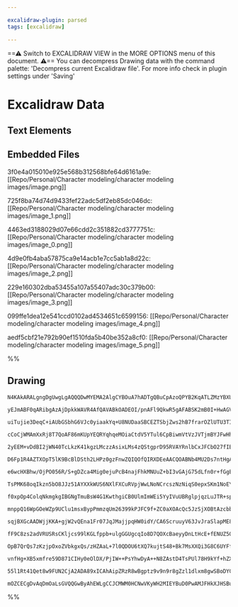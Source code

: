 ```yaml
---

excalidraw-plugin: parsed
tags: [excalidraw]

---
```

==⚠  Switch to EXCALIDRAW VIEW in the MORE OPTIONS menu of this document. ⚠== You can decompress Drawing data with the command palette: 'Decompress current Excalidraw file'. For more info check in plugin settings under 'Saving'


# Excalidraw Data
## Text Elements
## Embedded Files
3f0e4a015010e925e568b312568bfe64d6161a9e: [[Repo/Personal/Character modeling/character modeling images/image.png]]

725f8ba74d74d9433fef22adc5df2eb85dc046dc: [[Repo/Personal/Character modeling/character modeling images/image_1.png]]

4463ed3188029d07e66cdd2c351882cd3777751c: [[Repo/Personal/Character modeling/character modeling images/image_0.png]]

4d9e0fb4aba57875ca9e14acb1e7cc5ab1a8d22c: [[Repo/Personal/Character modeling/character modeling images/image_2.png]]

229e160302dba53455a107a55407adc30c379b00: [[Repo/Personal/Character modeling/character modeling images/image_3.png]]

099ffe1dea12e541ccd0102ad4534651c6599156: [[Repo/Personal/Character modeling/character modeling images/image_4.png]]

aedf5cbf21e792b90ef1510fda5b40be352a8cf0: [[Repo/Personal/Character modeling/character modeling images/image_5.png]]

%%
## Drawing
```compressed-json
N4KAkARALgngDgUwgLgAQQQDwMYEMA2AlgCYBOuA7hADTgQBuCpAzoQPYB2KqATLZMzYBXUtiRoIACyhQ4zZAHoFAc0JRJQgEYA6bGwC2CgF7N6hbEcK4OCtptbErHALRY8RMpWdx8Q1TdIEfARcZgRmBShcZQUebQBWbQBGGjoghH0EDihmbgBtcDBQMBLoeHF0Qn1opH5SxhZ2LjR4usgG1k4AOU4xbiSANgGkgHYxgYAGNohCDmIsbghcCdSS

yEJmABF0qARibgAzAjDpkkWAVR4AfQAVABkOADEOI/pnAFl9QkwR5gAFABSK2mB0I+HwAGVYMFFoIPKtSswoKQ2ABrBAAdRI6m4fEKAmRaIQUJgMIkcLO0xRfkkHHCuTQSWmbDguGwahg/QmU3xSw4yjJqB5awgmG4zniExG2gAzEkJgN4jwZQBOeLxJIAFgAHNNOWhnDL4tKeJqeEltSNWrykSj0QBhNj4NikRbI6zMVmBbIIyCaNmo5TUuaO52

uiTujie3DeqC+iAUbGSbhG6VJc0yiaakYq+U8NUDaaSBCEZTSbjZws2hB7frarOZlUTU3TIPCOAASWIDNQeQAuiDyJku9wOEJwVThHM6cwe2OJ7zNFPiABRYKZbI9/vTIRwYi4Xb7RkjTUymVDE85gYy6ZEDio0fj/C3tjYdFH1BHfAnG1RKBCHsIEQOZZmUeNQWCEcJBlA4JgQTVliSSV5QQFUeHiBB4gGbVNDldDsM0A4EAGTViGGYZcBVWobX

cCoCjWMAmXxRj8T7QoAF86mKUpYEQRYqhqeMOiaCtdV5YTul6CpBiwmVtVzJVTjmBYJFwHh4w2bZgkPQ5jgQU4PwgDF7RXAAtd4ACUAGkADVME0TAAVwd5GEwABBJ04xBMFIWhCoIApfZpltIksWIHE0DxEUQvRElBQCp1KV5akyxnHsmJFFk2Q5LlhVKawBQqPLIDFNBz2lbCVRlSssx1RTeX1VBDU1AZtFNc1LWtaLCQdJ0XTdcgoy9LIvMXAM

2yEEM+vDdBI2jWN40TcLkzK41kgzLMczzAsixLMs4zQStgprD95RVAYRnlbCxJFCbO27fIB15A4hwQKDUHnZ9kuXNLHwXEUl0m1d1xGrcnpFXd9x049T3PC7jRIlVb1mB80E+l831rNAvx/bqDwAxZgMcflwLBN7DJGdCDhw3AT2IOmVVhoiDh4HhcGIbB4mIFmEE0bUuewLMBg5+NmFo/JmIytYklYjiuN5Xj/IE5RqJFCTmlQQYqzVphOg4HoO

D6Fp1R4AZTXOpT5lK9BcBlDSth2LHPz0gzFnwZQIQOfQIRXDEeAACQOABNb4MU2Ds7ntHgAEdSfBOL/MC0WesxJNcWClOE9hRKgu+mlfsZZlWXZWBcumArBWK0VxRauIm0lDVBgmTMJgthrxXleSEmzMYrq1JURgzu0EFDfqI0G+aRvjf03wmqawwGj1hp9aYloi1A5KSbQG21JI9/kiZG920ty0O3NtG1c9NU1eVKe1U0pYEE7cUZ5VNQmetW2p

e6wcHXBhw/OjPO056R/S+gDZca4Mig0ejuPcB4najFhkMNUuZ+bI3vGAjG75dLfn0r+fGgEiagTjuTRY19rx7DlNqes+ZiBSmIgMbAxBiA8GwEaC099mEyjGGMDU2BRbizQPRaWbQWJrDYiUTihRuKQEVvxaoKshK6xEodG69QVGSUNhUHgCpL7NnPOo9YylrZLE1PbLSCBobOzwa7CQ45mAACFTLxBgBCI0jw1Q8CspIUgKog4wCuHHXypJE452

TsPMK68oqIkzn5bO8JJz51AYXXkWUS6NXlFXCuRVpjWwLNoNCrcszNzNiqS0epxSKm1NoEYl9JjFLPJqY0Q8iSjxmtACey9RoA3GsGYg7TF5DRjFPVeac0BDFarvdCx99rcEvjKBISEzZdURM/Rkui35ag/l/dsXZf7PVeu9IBIp+kFw+k+aYgM5hQI3DkWBvJIYINOieM8KD6wjClBg1GFz/qlGdJjD8ON8F43/EQrIxMwLeUgoZUiVEJgHE0Ah

f0xpOp4ColqNkmgkgIBGNgTmuBsW4G1KwthgiCB0UlmImWEi5YyIVuUBRglpjqzLuJTR+spL9FQVqE8NDLYqRtvECxjsgUu15GcCQblsA3AAPKSGFlAHgAArK4SRo5QCuAgZVABFG4KodXBKzuScJrT0RRJWrwM1xJ4kmsSXnVKKTNZF2yqXRk3Jy78krnkmu8RFk3xlDwfm6ZKqBs1JUxkQw2pZhVKgz5zd0Lht/MPQZ48l4jJXmNWe/TU2zS6R

mnppQ16WpGOeWZp9UClu1msxBypPmmzqUm26399kPJFC9f+ZC0aXOAcQc5JzSjXOBtAzcbbShPOsUgt5pbRi6KRryO8PyB2QABTg7G4rQUEwkMQkm0Ku3oFZhiyYmYeDEBRdVdUuBb64HVO/EY7N2ETHYTmTQ3JyWChESUR+4iSiSLANIkosiyh8QkMrVWGjGicBTFXdWBsjaoG1NfJIVURiTAFaY3AAwRXaSdsCux6AJjKv0JqIONxqYqn9rKqy

sqjBXGcAADWjjKKA+gjW2vQEna1Fr07JqJMajjpqHW0idY/CA6ScruuyV63JvJraSlapME8oxS3aiGBU9uZV0zbxIumK+sNd7WtzZ09NC0rl9OXEZua3TFrjNQGbaUTZGYyV3jwpC5aDoIbPEsrCMzqxO10a3ZUzcsy7N3K24R4NSgdoAVg3t/ae0QKBrcmBEW4FQ0Qa88qyHD5txFIu2LeXXxrpsbjWJhDCYQpIXu96EBW4qgOERJI8wr08Ewjf

fF9C8zs2adVRUSRsCKljcs99lKGLfppb+ulgGGUgcqIo8D7QOXcBaeyyDnLtHcE+fENUZ50zocWLTbDVjcMbtKJK9AFAhArkwNHQgNksjR3o/gGA8Q4DYAxDq7UyqIRsdCQkpK3VIm2ZiQSYe/GEr2tOcIR1s5+guoyWykUOTuBV2tkkXb2hFTGlZqh7bjMjEQEaoGxZ5tuRKmvOqdHTbYkpumkMyembenZos3TtNwzTO8mLdwbCcQ5KWkVPmHuI

OpB7QrQs7zKzjpOxoZVbkgxQs/zHZAaL+7l0QDOU6tXQ7kujtS48+Bk7MsXXQi3G8C6UYFf+UVk7tiCFgoqyBXdz0yY1dwHsA48RsCEXNLitCmgmwIAOEheUBx9zxCRRMTQCAjRs21NgWCI2JZjepbLKR4BwZLDgHAKECDuDcWgMWTIbsT6FoYIQBAFBHHmaBkZgAxA1hvBwEQQGwCIWMHZdjexTnXnFvfwMt7byNDvGQq/M5r6zvNJnRmFAH6Qd

vnfHg+XB5xmfre59D871CIHy0eOlDX/PjIW++PsYhwDyA++N8ZAstD4TsPUl78H9kYf+hZXFwk5rD1q/H9QGf48TgUBHh/4wRGpVlZ8D99A/9sgIRCAjAdE8owDL99AbgsAoA3IiBlANYIBggDhS8L8n9N8ohSBUC582AKBix2ZLcED8CMgVw5g3ISCyCQhDIYwUQqA6gqCf9O96DWCbhGUJB+lm8xYURwR6NcRm5pQzQkIZdW5qpfNERsBhD8Ag

55l1Rt41Qet8w9FUN2CjA2ADA89xICAhAipZRzR8wBgptz9v9n9r8gZzl1dlxm8gwSBoDYCxD2DnDiAoQEA4BlsPDSASB3g2B5haDCVggxVbdShPDc0gNHEnRDJSBlB/QAAKc0QeXgUYagDI9IiYBIAASnjAsgQGUHHBjEWESJSKCyyKqN4EzCyNyPiAKMsI4KP3RFfygCaDnAS2V1eiKOUgCJJjQCAyyDCKdmRGMOmGwCIF8LQHGJBVKA4E7W4D

mOZCECgDvAqDmOaLsGVQQGwByAhEWLgCCJCMWM0HCNwVKyWH2MIEYBuD0PwAMJFHkXJHSBuKg0mIAigAMF4NmzV1XRt1KxXVCFQJuLuIeLAQ4nAAAwgAgnCDz3YhAHYiAA==
```
%%
